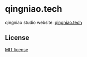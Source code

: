 # qingniao.tech

qingniao studio website: [qingniao.tech](http://qingniao.tech)

## License ##

[MIT license](https://github.com/jyboy/qingniao.tech/blob/master/LICENSE)
